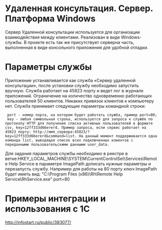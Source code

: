 # Удаленная консультация. Сервер. Платформа Windows
Сервер Удаленной консультации используется для организации взаимодействия между клиентами. Реализован в виде Windows-службы.
В проекте есть так же присутствует серверна часть, выполненная в виде консольного приложения для удобной отладки.

# Параметры службы
Приложение устанавливается как служба «Сервер удаленной консультации», после установки службу необходимо запустить вручную. Служба работает на 45823 порту и ведет лог в журнале приложений. Ограничение на количество одновременно работающих пользователей 50 клиентов. Никаких привязок клиентов к компьютеру нет.  Служба принимает следующие параметры командной строки:

     port - номер порта, на котором будет работать служба, пример port=80;
     key - любая символьная строка, используется для запроса к службе по протоколу HTTP для получения списка активных пользователей в формате csv, key=12ff333d66ererd. Пример запроса, если сервис работает на 45823 порту: http://имя_сервера:45823/?key=12ff333d66ererd&command=list. На данный момент поддерживается одна команда list, выводящая список всех подключенных клиентов с переданными пользовательскими данными user_data.

Для задания параметров службы необходимо в реестре в ветке:HKEY_LOCAL_MACHINE\SYSTEM\CurrentControlSet\Services\Remote Help Service  в параметре ImagePath дописать нужные параметры и перезапусть службу. Например для работы на 80 порту ключ ImagePath будет иметь вид: "C:\Program Files (x86)\Rh\Remote Help Service\RhService.exe" port=80

# Примеры интеграции и использования с 1С
http://infostart.ru/public/383077/
